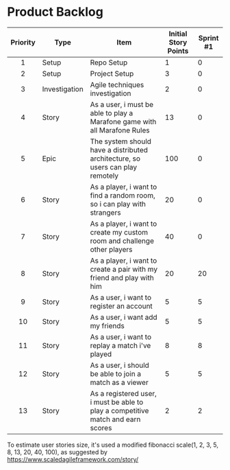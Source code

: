 # Product Backlog

|Priority|Type|Item | Initial Story Points| Sprint #1|
|:---:|--------|---------------------------|----------|-----------|
1| Setup | Repo Setup | 1 | 0
2| Setup | Project Setup | 3 | 0
3 | Investigation | Agile techniques investigation | 2 | 0
4 | Story | As a user, i must be able to play a Marafone game with all Marafone Rules| 13 | 0
5 | Epic | The system should have a distributed architecture, so users can play remotely  | 100 | 0
6 | Story | As a player, i want to find a random room, so i can play with strangers | 20 | 0
7 | Story | As a player, i want to create my custom room and challenge other players |40| 0
8 | Story | As a player, i want to create a pair with my friend and play with him | 20 | 20 
9 | Story | As a user, i want to register an account | 5 | 5 
10 | Story | As a user, i want add my friends | 5 | 5
11 | Story | As a user, i want to replay a match i've played | 8 | 8
12| Story | As a user, i should be able to join a match as a viewer | 5 | 5 |
13 | Story | As a registered user, i must be able to play a competitive match and earn scores |2|2|


To estimate user stories size, it's used a modified fibonacci scale(1, 2, 3, 5, 8, 13, 20, 40, 100), as suggested by 
https://www.scaledagileframework.com/story/ 




